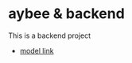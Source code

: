 # aybee & backend

This is a backend project
- [model link](https://app.eraser.io/workspace/YtPqZ1VogxGy1jzIDkzj)

<!-- npm init (got package.json ) -->
<!-- added readme.md -->
<!-- added public/temp/.gitkeep -->
<!-- added .gitignore(content of file from .gitignore generator  for node) -->
<!-- added .env & (.env.sample for push) -->

<!-- added src -->
<!-- added app.js, constants.js,index.js inside src -->
<!-- added directories via mkdir controllers, db, middlewares, models, routes, utils inside src -->

<!-- installed nodemon dev dependency (npm i -D nodemon) for index.js autoreload on save -->
<!-- installed prettier dev dependency (npm i -D prettier) -->
<!-- added .prettierrc & .prettierignore also added content in these files -->

<!-- package.json -->
<!-- added script ("dev": "nodemon src/index.js") -->
<!-- made it modular ("type": "module") -->

<!-- mogodb atlas > account > cluster > user > network acces > connection string -->

<!-- .env file > add PORT > add mongoDb_url -->

<!-- constants.js file in src > add (export const DB_NAME = "videotube";) -->

<!-- npm i mongoose express dotenv -->

<!-- notes for database connection-->
<!-- 1. wrap in try catch or promise -->
<!-- 2. Database is always in another continent -->


<!-- make a connection i src/ index.js -->
<!-- or -->
<!-- make a connction in src/db/index.js am
nd export it but use dotenv-->
<!-- for that goto package.json and add -r dotenv/config in dev script like
 -->
<!-- to load directly("dev": "nodemon -r dotenv/config src/index.js")
 -->